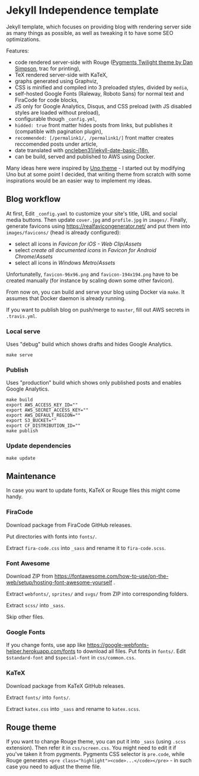 # Jekyll Independence template

Jekyll template, which focuses on providing blog with rendering server side
as many things as possible, as well as tweaking it to have some SEO optimizations.

Features:

 * code rendered server-side with Rouge ([Pygments Twilight theme by Dan Simpson](https://gist.github.com/dansimpson/803005), trac for printing),
 * TeX rendered server-side with KaTeX,
 * graphs generated using Graphviz,
 * CSS is minified and compiled into 3 preloaded styles, divided by `media`,
 * self-hosted Google Fonts (Raleway, Roboto Sans) for normal text and FiraCode for code blocks,
 * JS only for Google Analytics, Disqus, and CSS preload (with JS disabled styles are loaded without preload),
 * configurable though `_config.yml`,
 * `hidded: true` front matter hides posts from links, but publishes it (compatible with pagination plugin),
 * `recommended: [/permalink1/, /permalink1/]` front matter creates reccomended posts under article,
 * date translated with [oncleben31/jekyll-date-basic-i18n](https://github.com/oncleben31/jekyll-date-basic-i18n),
 * can be build, served and published to AWS using Docker.

Many ideas here were inspired by [Uno theme](https://github.com/joshgerdes/jekyll-uno) -
I started out by modifying Uno but at some point I decided, that writing theme
from scratch with some inspirations would be an easier way to implement my ideas.

## Blog workflow

At first, Edit `_config.yaml` to customize your site's title, URL and social media buttons.
Then update `cover.jpg` and `profile.jpg` in `images/`.
Finally, generate favicons using https://realfavicongenerator.net/ and put them
into `images/favicons/` (head is already configured):

 * select all icons in *Favicon for iOS - Web Clip*/*Assets*
 * select *create all documented icons* in *Favicon for Android Chrome*/*Assets*
 * select all icons in *Windows Metro*/*Assets*

Unfortunatelly, `favicon-96x96.png` and `favicon-194x194.png` have to be created manually
(for instance by scaling down some other favicon).

From now on, you can build and serve your blog using Docker via `make`.
It assumes that Docker daemon is already running.

If you want to publish blog on push/merge to `master`, fill out AWS secrets in `.travis.yml`.

### Local serve

Uses "debug" build which shows drafts and hides Google Analytics.

    make serve

### Publish

Uses "production" build which shows only published posts and enables Google Analytics.

    make build
    export AWS_ACCESS_KEY_ID=""
    export AWS_SECRET_ACCESS_KEY=""
    export AWS_DEFAULT_REGION=""
    export S3_BUCKET=""
    export CF_DISTRIBUTION_ID=""
    make publish

### Update dependencies

    make update

## Maintenance

In case you want to update fonts, KaTeX or Rouge files this might come handy.

### FiraCode

Download package from FiraCode GitHub releases.

Put directories with fonts into `fonts/`.

Extract `fira-code.css` into `_sass` and rename it to `fira-code.scss`.

### Font Awesome

Download ZIP from https://fontawesome.com/how-to-use/on-the-web/setup/hosting-font-awesome-yourself .

Extract `webfonts/`, `sprites/` and `svgs/` from ZIP into corresponding folders.

Extract `scss/`  into `_sass`.

Skip other files.

### Google Fonts

If you change fonts, use app like https://google-webfonts-helper.herokuapp.com/fonts to download
all files. Put fonts in `fonts/`. Edit `$standard-font` and `$special-font` in `css/common.css`.

### KaTeX

Download package from KaTeX GitHub releases.

Extract `fonts/` into `fonts/`.

Extract `katex.css` into `_sass` and rename to `katex.scss`.

## Rouge theme

If you want to change Rouge theme, you can put it into `_sass` (using `.scss` extension).
Then refer it in `css/screen.css`. You might need to edit it if you've taken it from pygments.
Pygments CSS selector is `pre.code`, while Rouge generates
`<pre class="highlight"><code>...</code></pre>` - in such case you need to adjust the theme file.
